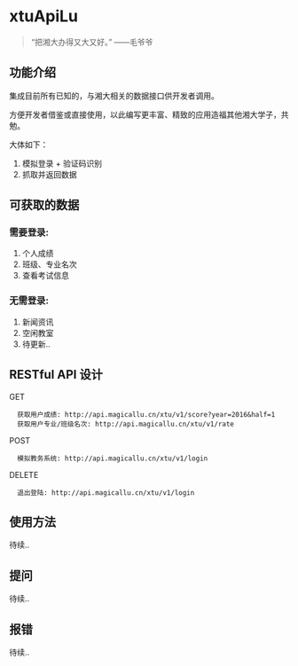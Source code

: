 # xtuApiLu

> “把湘大办得又大又好。” ——毛爷爷

## 功能介绍

集成目前所有已知的，与湘大相关的数据接口供开发者调用。

方便开发者借鉴或直接使用，以此编写更丰富、精致的应用造福其他湘大学子，共勉。

大体如下：
1. 模拟登录 + 验证码识别
2. 抓取并返回数据

## 可获取的数据

### 需要登录:
1. 个人成绩
2. 班级、专业名次
3. 查看考试信息

### 无需登录:
1. 新闻资讯
2. 空闲教室
3. 待更新..

## RESTful API 设计

GET
```
  获取用户成绩: http://api.magicallu.cn/xtu/v1/score?year=2016&half=1
  获取用户专业/班级名次: http://api.magicallu.cn/xtu/v1/rate
```
POST
```
  模拟教务系统: http://api.magicallu.cn/xtu/v1/login
```
DELETE
```
  退出登陆: http://api.magicallu.cn/xtu/v1/login
```

## 使用方法

待续..

## 提问

待续..

## 报错

待续..

